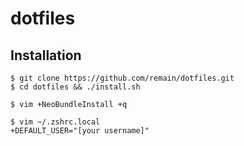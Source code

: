 # dotfiles

## Installation
<pre><code>$ git clone https://github.com/remain/dotfiles.git
$ cd dotfiles && ./install.sh

$ vim +NeoBundleInstall +q

$ vim ~/.zshrc.local
+DEFAULT_USER="[your username]"</code></pre>
